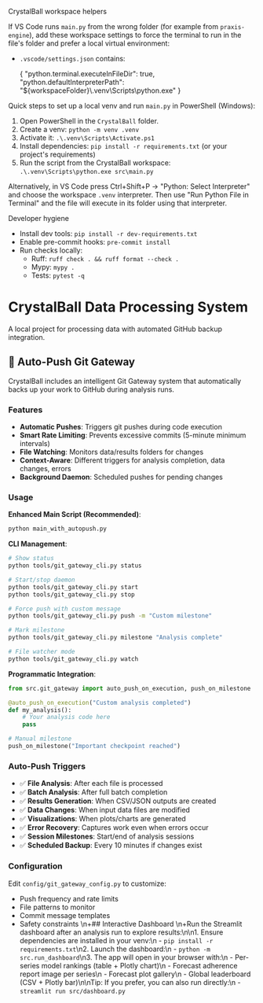 CrystalBall workspace helpers

If VS Code runs `main.py` from the wrong folder (for example from `praxis-engine`), add these workspace settings to force the terminal to run in the file's folder and prefer a local virtual environment:

- `.vscode/settings.json` contains:

  {
    "python.terminal.executeInFileDir": true,
    "python.defaultInterpreterPath": "${workspaceFolder}\\.venv\\Scripts\\python.exe"
  }

Quick steps to set up a local venv and run `main.py` in PowerShell (Windows):

1. Open PowerShell in the `CrystalBall` folder.
2. Create a venv: `python -m venv .venv`
3. Activate it: `.\.venv\Scripts\Activate.ps1`
4. Install dependencies: `pip install -r requirements.txt` (or your project's requirements)
5. Run the script from the CrystalBall workspace: `.\.venv\Scripts\python.exe src\main.py`

Alternatively, in VS Code press Ctrl+Shift+P -> "Python: Select Interpreter" and choose the workspace `.venv` interpreter. Then use "Run Python File in Terminal" and the file will execute in its folder using that interpreter.

Developer hygiene

- Install dev tools: `pip install -r dev-requirements.txt`
- Enable pre-commit hooks: `pre-commit install`
- Run checks locally:
  - Ruff: `ruff check . && ruff format --check .`
  - Mypy: `mypy .`
  - Tests: `pytest -q`
# CrystalBall Data Processing System

A local project for processing data with automated GitHub backup integration.

## 🚀 Auto-Push Git Gateway

CrystalBall includes an intelligent Git Gateway system that automatically backs up your work to GitHub during analysis runs.

### Features

- **Automatic Pushes**: Triggers git pushes during code execution
- **Smart Rate Limiting**: Prevents excessive commits (5-minute minimum intervals)
- **File Watching**: Monitors data/results folders for changes
- **Context-Aware**: Different triggers for analysis completion, data changes, errors
- **Background Daemon**: Scheduled pushes for pending changes

### Usage

**Enhanced Main Script (Recommended)**:
```bash
python main_with_autopush.py
```

**CLI Management**:
```bash
# Show status
python tools/git_gateway_cli.py status

# Start/stop daemon
python tools/git_gateway_cli.py start
python tools/git_gateway_cli.py stop

# Force push with custom message
python tools/git_gateway_cli.py push -m "Custom milestone"

# Mark milestone
python tools/git_gateway_cli.py milestone "Analysis complete"

# File watcher mode
python tools/git_gateway_cli.py watch
```

**Programmatic Integration**:
```python
from src.git_gateway import auto_push_on_execution, push_on_milestone

@auto_push_on_execution("Custom analysis completed")
def my_analysis():
    # Your analysis code here
    pass

# Manual milestone
push_on_milestone("Important checkpoint reached")
```

### Auto-Push Triggers

- ✅ **File Analysis**: After each file is processed
- ✅ **Batch Analysis**: After full batch completion  
- ✅ **Results Generation**: When CSV/JSON outputs are created
- ✅ **Data Changes**: When input data files are modified
- ✅ **Visualizations**: When plots/charts are generated
- ✅ **Error Recovery**: Captures work even when errors occur
- ✅ **Session Milestones**: Start/end of analysis sessions
- ✅ **Scheduled Backup**: Every 10 minutes if changes exist

### Configuration

Edit `config/git_gateway_config.py` to customize:
- Push frequency and rate limits
- File patterns to monitor
- Commit message templates
- Safety constraints
\n+## Interactive Dashboard
\n+Run the Streamlit dashboard after an analysis run to explore results:\n\n1. Ensure dependencies are installed in your venv:\n   - `pip install -r requirements.txt`\n2. Launch the dashboard:\n   - `python -m src.run_dashboard`\n3. The app will open in your browser with:\n   - Per-series model rankings (table + Plotly chart)\n   - Forecast adherence report image per series\n   - Forecast plot gallery\n   - Global leaderboard (CSV + Plotly bar)\n\nTip: If you prefer, you can also run directly:\n   - `streamlit run src/dashboard.py`
